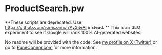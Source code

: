 # ProductSearch.pw

**These scripts are deprecated. Use https://github.com/runeconnor/PySiteAI instead.
**
This is an SEO experiment to see if Google will rank 100% AI-generated websites.

No readme will be provided with the code. See [my profile on X (Twitter)](https://twitter.com/runeconnor) or go to [RuneConnor.com](https://www.runeconnor.com/) for more information.
